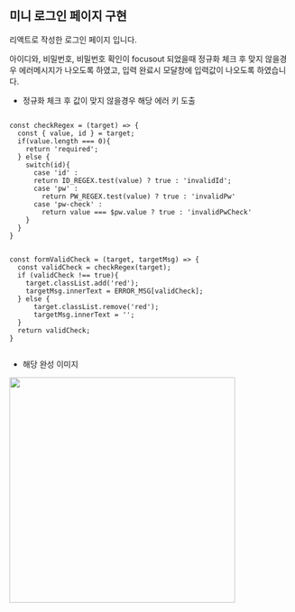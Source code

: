 미니 로그인 페이지 구현
-------------
리액트로 작성한 로그인 페이지 입니다.

아이디와, 비밀번호, 비밀번호 확인이 focusout 되었을때 정규화 체크 후 맞지 않을경우 에러메시지가 나오도록
하였고, 입력 완료시 모달창에 입력값이 나오도록 하였습니다.

- 정규화 체크 후 값이 맞지 않을경우 해당 에러 키 도출
<pre><code>
const checkRegex = (target) => {
  const { value, id } = target;
  if(value.length === 0){
    return 'required';
  } else {
    switch(id){
      case 'id' : 
      return ID_REGEX.test(value) ? true : 'invalidId';
      case 'pw' :
        return PW_REGEX.test(value) ? true : 'invalidPw'
      case 'pw-check' :
        return value === $pw.value ? true : 'invalidPwCheck'
    }
  }
}
</code></pre>

<pre><code>
const formValidCheck = (target, targetMsg) => {
  const validCheck = checkRegex(target);
  if (validCheck !== true){
    target.classList.add('red');
    targetMsg.innerText = ERROR_MSG[validCheck];
  } else {
      target.classList.remove('red');
      targetMsg.innerText = '';
  }
  return validCheck;
}

</code></pre>

- 해당 완성 이미지

<img width="400" src="https://user-images.githubusercontent.com/100064790/183582762-8055594e-a7c2-4f11-866f-da58ca043463.png"/>
